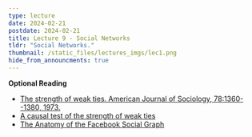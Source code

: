 ```yaml
---
type: lecture
date: 2024-02-21
postdate: 2024-02-21
title: Lecture 9 - Social Networks
tldr: "Social Networks."
thumbnail: /static_files/lectures_imgs/lec1.png
hide_from_announcments: true
---
```


**Optional Reading**
 - [The strength of weak ties. American Journal of Sociology, 78:1360--1380, 1973.](http://web.stanford.edu/group/scspi/_media/pdf/Reference%20Media/Granovetter_1973_Social%20Networks.pdf)
 - [A causal test of the strength of weak ties](https://www.science.org/doi/full/10.1126/science.abl4476?casa_token=lZgCo7f1LpUAAAAA%3AWpsvOtK6G-ZKmqsf5EJHHhlsPoiRpruQ9tKlp4kFi0jVSvxD0YJJymMY_0M2C3lVmjiAdAsyumq9jw)
 - [The Anatomy of the Facebook Social Graph](https://arxiv.org/pdf/1111.4503.pdf)